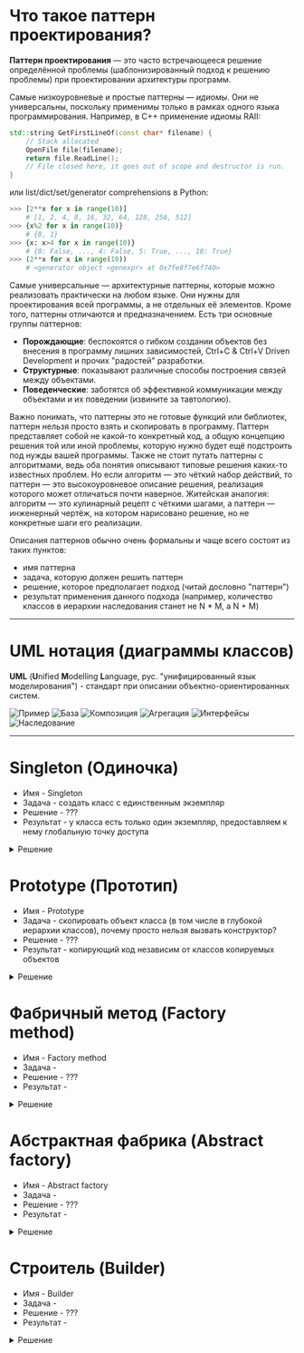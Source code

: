 # Что такое паттерн проектирования?

**Паттерн проектирования** — это часто встречающееся решение определённой проблемы (шаблонизированный подход к решению проблемы) при проектировании архитектуры программ.

Самые низкоуровневые и простые паттерны — *идиомы*. Они не универсальны, поскольку применимы только в рамках одного языка программирования. Например, в С++ применение идиомы RAII:
```c++
std::string GetFirstLineOf(const char* filename) {
    // Stack allocated
    OpenFile file(filename);
    return file.ReadLine();
    // File closed here, it goes out of scope and destructor is run.
}
```
или list/dict/set/generator comprehensions в Python:
```python
>>> [2**x for x in range(10)]
    # [1, 2, 4, 8, 16, 32, 64, 128, 256, 512]
>>> {x%2 for x in range(10)}
    # {0, 1}
>>> {x: x>4 for x in range(10)}
    # {0: False, ..., 4: False, 5: True, ..., 10: True}
>>> (2**x for x in range(10))
    # <generator object <genexpr> at 0x7fe8f7e6f740>
```

Самые универсальные — архитектурные паттерны, которые можно реализовать практически на любом языке. Они нужны для проектирования всей программы, а не отдельных её элементов.
Кроме того, паттерны отличаются и предназначением. Есть три основные группы паттернов:
  * **Порождающие**: беспокоятся о гибком создании объектов без внесения в программу лишних зависимостей, Ctrl+C & Ctrl+V Driven Development и прочих "радостей" разработки.
  * **Структурные**: показывают различные способы построения связей между объектами.
  * **Поведенческие**: заботятся об эффективной коммуникации между объектами и их поведении (извините за тавтологию).

Важно понимать, что паттерны это не готовые функций или библиотек, паттерн нельзя просто взять и скопировать в программу. Паттерн представляет собой не какой-то конкретный код, а общую концепцию решения той или иной проблемы, которую нужно будет ещё подстроить под нужды вашей программы.
Также не стоит путать паттерны с алгоритмами, ведь оба понятия описывают типовые решения каких-то известных проблем. Но если алгоритм — это чёткий набор действий, то паттерн — это высокоуровневое описание решения, реализация которого может отличаться почти наверное.
Житейская аналогия: алгоритм — это кулинарный рецепт с чёткими шагами, а паттерн — инженерный чертёж, на котором нарисовано решение, но не конкретные шаги его реализации.


Описания паттернов обычно очень формальны и чаще всего состоят из таких пунктов:
  * имя паттерна
  * задача, которую должен решить паттерн
  * решение, которое предполагает подход (читай дословно "паттерн")
  * результат применения данного подхода (например, количество классов в иерархии наследования станет не N * M, а N + M)

---

# UML нотация (диаграммы классов)

**UML** (**U**nified **M**odelling **L**anguage, рус. "унифицированный язык моделирования") - стандарт при описании объектно-ориентированных систем.

![Пример](images/uml-example.png)
![База](images/class-notation.png)
![Композиция](images/composition.png)
![Агрегация](images/aggregation.png)
![Интерфейсы](images/interfaces.png)
![Наследование
](images/inheritance.png)

---

# Singleton (Одиночка)
  * Имя - Singleton
  * Задача - создать класс с единственным экземпляр
  * Решение - ???
  * Результат - у класса есть только один экземпляр, предоставляем к нему глобальную точку доступа
<details><summary>Решение</summary>
<p>

```c++
// Singleton.h
class Singleton {
private:
  static Singleton* p_instance;
  // Конструкторы и оператор присваивания недоступны клиентам
  Singleton () {}
  Singleton (const Singleton&);
  Singleton& operator= (Singleton&);
public:
  static Singleton* GetInstance() {
    if (p_instance != nullptr) {
      p_instance = new Singleton();
    }
    return p_instance;
  }
};

// Singleton.cpp
#include "Singleton.h"

Singleton* Singleton::p_instance = nullptr;
```

Приведенная выше реализация подразумевает, что клиенты должны сами позаботиться об освобождении памяти при помощи оператора `delete`.
Последняя особенность является серьезным недостатком классической реализации шаблона `Singleton`. Так как класс сам контролирует создание единственного объекта, было бы логичным возложить на него ответственность и за разрушение объекта. Этот недостаток отсутствует в реализации `Singleton`, впервые предложенной Скоттом Мэйерсом.

```c++
// Singleton.h
class Singleton {
private:
  Singleton () {}
  Singleton (const Singleton&);
  Singleton& operator= (Singleton&);
public:
  static Singleton& GetInstance() {
    static Singleton instance;
    return instance;
  }
}; 
```

Тоже самое на `Python`:

```python
class Singleton(object):

    def __new__(cls):
        # Перекрываем создание объекта класса
        if not hasattr(cls, 'instance'):
            cls.instance = super(Singleton, cls).__new__(cls)
        return cls.instance
```

</p>
</details>

# Prototype (Прототип)
  * Имя - Prototype
  * Задача - скопировать объект класса (в том числе в глубокой иерархии классов), почему просто нельзя вызвать конструктор?
  * Решение - ???
  * Результат - копирующий код независим от классов копируемых объектов
<details><summary>Решение</summary>
<p>
Поручим создание копий самим копируемым объектам. Вводем общий интерфейс для всех объектов, поддерживающих клонирование. Это позволяет копировать объекты, не привязываясь к их конкретным классам. Обычно такой интерфейс имеет всего один метод clone.  <br/>
Реализация этого метода в разных классах очень схожа. Метод создаёт новый объект текущего класса и копирует в него значения всех полей собственного объекта. Так получится скопировать даже приватные поля, так как большинство языков программирования разрешает доступ к приватным полям любого объекта текущего класса.  <br/>
Объект, который копируют, называется прототипом (откуда и название паттерна). Когда объекты программы содержат сотни полей и тысячи возможных конфигураций, прототипы могут служить своеобразной альтернативой созданию подклассов. <br/>
<a href="images/prototype.png"> Схема </a>
</p>
</details>

# Фабричный метод (Factory method)
  * Имя - Factory method
  * Задача - 
  * Решение - ???
  * Результат - 
<details><summary>Решение</summary>
<p>
</p>
</details>

# Абстрактная фабрика (Abstract factory)
  * Имя - Abstract factory
  * Задача -
  * Решение - ???
  * Результат -
<details><summary>Решение</summary>
<p>
</p>
</details>

# Строитель (Builder)
  * Имя - Builder
  * Задача -
  * Решение - ???
  * Результат - 
<details><summary>Решение</summary>
<p>
</p>
</details>
